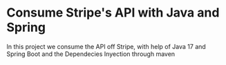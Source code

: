 # **Consume Stripe's API with Java and Spring**
In this project we consume the API off Stripe, with help of Java 17 and Spring Boot and the Dependecies Inyection through maven 
